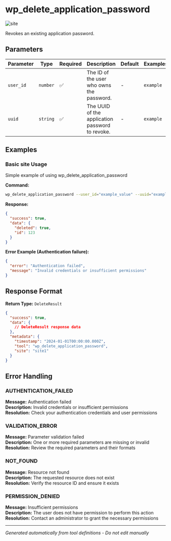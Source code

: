 # wp_delete_application_password

![site](https://img.shields.io/badge/category-site-lightblue)

Revokes an existing application password.

## Parameters

| Parameter | Type | Required | Description | Default | Examples |
|-----------|------|----------|-------------|---------|----------|
| `user_id` | `number` | ✅ | The ID of the user who owns the password. | - | `example` |
| `uuid` | `string` | ✅ | The UUID of the application password to revoke. | - | `example` |

## Examples

### Basic site Usage

Simple example of using wp_delete_application_password

**Command:**

```bash
wp_delete_application_password --user_id="example_value" --uuid="example_value"
```

**Response:**

```json
{
  "success": true,
  "data": {
    "deleted": true,
    "id": 123
  }
}
```

**Error Example (Authentication failure):**

```json
{
  "error": "Authentication failed",
  "message": "Invalid credentials or insufficient permissions"
}
```

## Response Format

**Return Type:** `DeleteResult`

```json
{
  "success": true,
  "data": {
    // DeleteResult response data
  },
  "metadata": {
    "timestamp": "2024-01-01T00:00:00.000Z",
    "tool": "wp_delete_application_password",
    "site": "site1"
  }
}
```

## Error Handling

### AUTHENTICATION_FAILED

**Message:** Authentication failed  
**Description:** Invalid credentials or insufficient permissions  
**Resolution:** Check your authentication credentials and user permissions

### VALIDATION_ERROR

**Message:** Parameter validation failed  
**Description:** One or more required parameters are missing or invalid  
**Resolution:** Review the required parameters and their formats

### NOT_FOUND

**Message:** Resource not found  
**Description:** The requested resource does not exist  
**Resolution:** Verify the resource ID and ensure it exists

### PERMISSION_DENIED

**Message:** Insufficient permissions  
**Description:** The user does not have permission to perform this action  
**Resolution:** Contact an administrator to grant the necessary permissions

---

*Generated automatically from tool definitions - Do not edit manually*
